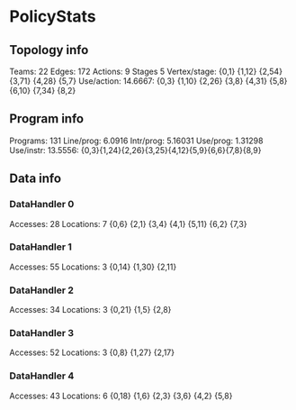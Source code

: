 # PolicyStats
## Topology info
Teams:		22
Edges:		172
Actions:	9
Stages		5
Vertex/stage:	{0,1} {1,12} {2,54} {3,71} {4,28} {5,7} 
Use/action:	14.6667: {0,3} {1,10} {2,26} {3,8} {4,31} {5,8} {6,10} {7,34} {8,2} 

## Program info
Programs:	131
Line/prog:	6.0916
Intr/prog:	5.16031
Use/prog:	1.31298
Use/instr:	13.5556: {0,3}{1,24}{2,26}{3,25}{4,12}{5,9}{6,6}{7,8}{8,9}

## Data info

### DataHandler 0
Accesses:	28
Locations:	7
{0,6} {2,1} {3,4} {4,1} {5,11} {6,2} {7,3} 

### DataHandler 1
Accesses:	55
Locations:	3
{0,14} {1,30} {2,11} 

### DataHandler 2
Accesses:	34
Locations:	3
{0,21} {1,5} {2,8} 

### DataHandler 3
Accesses:	52
Locations:	3
{0,8} {1,27} {2,17} 

### DataHandler 4
Accesses:	43
Locations:	6
{0,18} {1,6} {2,3} {3,6} {4,2} {5,8} 